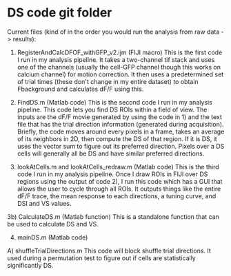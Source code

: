 # DS code git folder
 
Current files (kind of in the order you would run the analysis from raw data -> results):

1) RegisterAndCalcDFOF_withGFP_v2.ijm   (FIJI macro)
This is the first code I run in my analysis pipeline. It takes a two-channel tif stack and uses one of the channels (usually the cell-GFP channel though this works on calcium channel) for motion correction. It then uses a predetermined set of trial times (these don't change in my entire dataset) to obtain Fbackground and calculates dF/F using this. 

2) FindDS.m  (Matlab code)
This is the second code I run in my analysis pipeline. This code lets you find DS ROIs within a field of view. The inputs are the dF/F movie generated by using the code in 1) and the text file that has the trial direction information (generated during acquisition). Briefly, the code moves around every pixels in a frame, takes an average of its neighbors in 2D, then compute the DS of that region. If it is DS, it uses the vector sum to figure out its preferred direction. Pixels over a DS cells will generally all be DS and have similar preferred directions.

3) lookAtCells.m and lookAtCells_redraw.m  (Matlab code)
This is the third code I run in my analysis pipeline. Once I draw ROIs in FIJI over DS regions using the output of code 2), I run this code which has a GUI that allows the user to cycle through all ROIs. It outputs things like the entire dF/F trace, the mean response to each directions, a tuning curve, and DSI and VS values.

3b) CalculateDS.m  (Matlab function)
This is a standalone function that can be used to calculate DS and VS.

4) mainDS.m (Matlab code)






A) shuffleTrialDirections.m
This code will block shuffle trial directions. It used during a permutation test to figure out if cells are statistically significantly DS.




